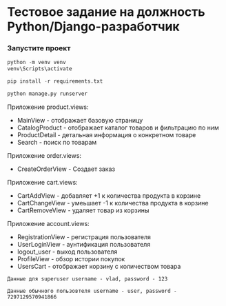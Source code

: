# Тестовое задание на должность Python/Django-разработчик

### Запустите проект 
```python
python -m venv venv
venv\Scripts\activate

pip install -r requirements.txt

python manage.py runserver
```


Приложение product.views:
- MainView - отображает базовую страницу
- CatalogProduct - отображает каталог товаров и фильтрацию по ним
- ProductDetail - детальная информация о конкретном товаре
- Search - поиск по товарам

Приложение order.views:
- CreateOrderView - Создает заказ

Приложение cart.views:
- CartAddView - добавляет +1 к количества продукта в корзине
- CartChangeView - умеьшает -1 к количества продукта в корзине
- CartRemoveView - удаляет товар из корзины
  
Приложение account.views:
- RegistrationView - регистрация пользователя
- UserLoginView - аунтификация пользователя
- logout_user - выход пользователя
- ProfileView - обзор истории покупок
- UsersCart - отображает корзину с количеством товара


``Данные для superuser username - vlad, password - 123``

``Данные обычного пользовтеля username - user, password - 7297129570941866 ``

